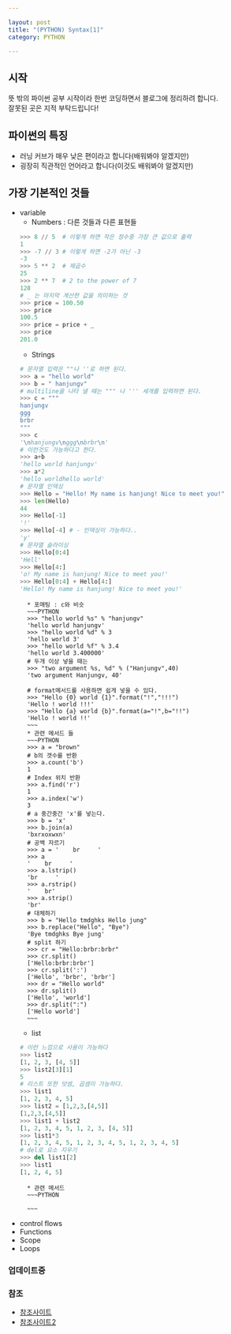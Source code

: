 ```yaml
---

layout: post
title: "(PYTHON) Syntax[1]"
category: PYTHON

---
```


## 시작
뜻 밖의 파이썬 공부 시작이라 한번 코딩하면서 블로그에 정리하려 합니다.<br/>
잘못된 곳은 지적 부탁드립니다!

## 파이썬의 특징
* 러닝 커브가 매우 낮은 편이라고 합니다(배워봐야 알겠지만)
* 굉장히 직관적인 언어라고 합니다(이것도 배워봐야 알겠지만)

## 가장 기본적인 것들
* variable
    * Numbers : 다른 것들과 다른 표현들
    ~~~PYTHON
    >>> 8 // 5  # 이렇게 하면 작은 정수중 가장 큰 값으로 출력
    1
    >>> -7 // 3 # 이렇게 하면 -2가 아닌 -3
    -3
    >>> 5 ** 2  # 제곱수
    25
    >>> 2 ** 7  # 2 to the power of 7
    128
    # _ 는 마지막 계산한 값을 의미하는 것
    >>> price = 100.50
    >>> price
    100.5
    >>> price = price + _
    >>> price
    201.0
    ~~~
    * Strings
    ~~~PYTHON
    # 문자열 입력은 ""나 ''로 하면 된다.
    >>> a = "hello world"
    >>> b = " hanjungv"
    # multiline을 나타 낼 때는 """ 나 ''' 세개를 입력하면 된다.
    >>> c = """
    hanjungv
    ggg
    brbr
    """
    >>> c
    '\nhanjungv\nggg\nbrbr\n'
    # 이런것도 가능하다고 한다.
    >>> a+b
    'hello world hanjungv'
    >>> a*2
    'hello worldhello world'
    # 문자열 인덱싱
    >>> Hello = "Hello! My name is hanjung! Nice to meet you!"
    >>> len(Hello)
    44
    >>> Hello[-1]
    '!'
    >>> Hello[-4] # - 인덱싱이 가능하다..
    'y'
    # 문자열 슬라이싱
    >>> Hello[0:4]
    'Hell'
    >>> Hello[4:]
    'o! My name is hanjung! Nice to meet you!'
    >>> Hello[0:4] + Hello[4:]
    'Hello! My name is hanjung! Nice to meet you!'
    ~~~
        * 포매팅 : c와 비슷
        ~~~PYTHON
        >>> "hello world %s" % "hanjungv"
        'hello world hanjungv'
        >>> "hello world %d" % 3
        'hello world 3'
        >>> "hello world %f" % 3.4
        'hello world 3.400000'
        # 두개 이상 넣을 때는
        >>> "two argument %s, %d" % ("Hanjungv",40)
        'two argument Hanjungv, 40'

        # format메서드를 사용하면 쉽게 넣을 수 있다.
        >>> "Hello {0} world {1}".format("!","!!!")
        'Hello ! world !!!'
        >>> "Hello {a} world {b}".format(a="!",b="!!")
        'Hello ! world !!'
        ~~~
        * 관련 메서드 들
        ~~~PYTHON
        >>> a = "brown"
        # b의 갯수를 반환
        >>> a.count('b')
        1
        # Index 위치 반환
        >>> a.find('r')
        1
        >>> a.index('w')
        3
        # a 중간중간 'x'를 넣는다.
        >>> b = 'x'
        >>> b.join(a)
        'bxrxoxwxn'
        # 공백 자르기
        >>> a = '    br     '
        >>> a
        '    br     '
        >>> a.lstrip()
        'br     '
        >>> a.rstrip()
        '    br'
        >>> a.strip()
        'br'
        # 대체하기
        >>> b = "Hello tmdghks Hello jung"
        >>> b.replace("Hello", "Bye")
        'Bye tmdghks Bye jung'
        # split 하기
        >>> cr = "Hello:brbr:brbr"
        >>> cr.split()
        ['Hello:brbr:brbr']
        >>> cr.split(':')
        ['Hello', 'brbr', 'brbr']
        >>> dr = "Hello world"
        >>> dr.split()
        ['Hello', 'world']
        >>> dr.split(":")
        ['Hello world']
        ~~~
    * list
    ~~~PYTHON
    # 이런 느낌으로 사용이 가능하다
    >>> list2
    [1, 2, 3, [4, 5]]
    >>> list2[3][1]
    5
    # 리스트 또한 덧셈, 곱셈이 가능하다.
    >>> list1
    [1, 2, 3, 4, 5]
    >>> list2 = [1,2,3,[4,5]]
    [1,2,3,[4,5]]
    >>> list1 + list2
    [1, 2, 3, 4, 5, 1, 2, 3, [4, 5]]
    >>> list1*3
    [1, 2, 3, 4, 5, 1, 2, 3, 4, 5, 1, 2, 3, 4, 5]
    # del로 요소 지우기
    >>> del list1[2]
    >>> list1
    [1, 2, 4, 5]
    ~~~
        * 관련 메서드
        ~~~PYTHON

        ~~~
* control flows
* Functions
* Scope
* Loops


### 업데이트중

### 참조
* [참조사이트](https://docs.python.org/3/tutorial/introduction.html)
* [참조사이트2](https://wikidocs.net/13)

<br/><br/>
